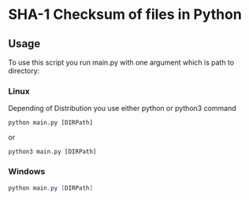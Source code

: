 # SHA-1 Checksum of files in Python

## Usage
To use this script you run main.py with one argument which is path to directory:

### Linux
Depending of Distribution you use either python or python3 command

```console
python main.py [DIRPath]
```
or
```console
python3 main.py [DIRPath]
```

### Windows
```powershell
python main.py [DIRPath]
```